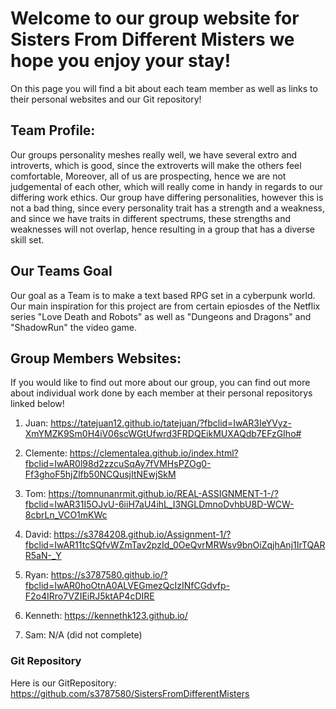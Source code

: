 # Welcome to our group website for Sisters From Different Misters we hope you enjoy your stay!
On this page you will find a bit about each team member as well as links to their personal websites and our Git repository!

## Team Profile:
Our groups personality meshes really well, we have several extro and introverts, which is good, since the extroverts will make the others feel comfortable, Moreover, all of us are prospecting, hence we are not judgemental of each other, which will really come in handy in regards to our differing work ethics. Our group have differing personalities, however this is not a bad thing, since every personality trait has a strength and a weakness, and since we have traits in different spectrums, these strengths and weaknesses will not overlap, hence resulting in a group that has a diverse skill set.

## Our Teams Goal
Our goal as a Team is to make a text based RPG set in a cyberpunk world.
Our main inspiration for this project are from certain epiosdes of the Netflix series "Love Death and Robots" as well as "Dungeons and Dragons" and "ShadowRun" the video game. 


## Group Members Websites:

If you would like to find out more about our group, you can find out more about individual work done by each member at their personal repositorys linked below! 

1. Juan: https://tatejuan12.github.io/tatejuan/?fbclid=IwAR3IeYVyz-XmYMZK9Sm0H4iV06scWGtUfwrd3FRDQEikMUXAQdb7EFzGIho#

2. Clemente: https://clementalea.github.io/index.html?fbclid=IwAR0l98d2zzcuSqAy7fVMHsPZOg0-Ff3ghoF5hjZlfb50NCQusjItNEwjSkM

3. Tom: https://tomnunanrmit.github.io/REAL-ASSIGNMENT-1-/?fbclid=IwAR31I5OJvU-6iiH7aU4ihL_I3NGLDmnoDvhbU8D-WCW-8cbrLn_VCO1mKWc

4. David: https://s3784208.github.io/Assignment-1/?fbclid=IwAR11tcSQfvWZmTav2pzId_0OeQvrMRWsv9bnOiZqjhAnj1IrTQARR5aN-_Y

5. Ryan: https://s3787580.github.io/?fbclid=IwAR0hoOtnA0ALVEGmezQcIzINfCGdvfp-F2o4IRro7VZIEiRJ5ktAP4cDIRE

6. Kenneth: https://kennethk123.github.io/

7. Sam: N/A (did not complete)

### Git Repository
Here is our GitRepository: https://github.com/s3787580/SistersFromDifferentMisters
